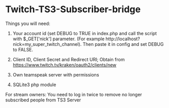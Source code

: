 # Twitch-TS3-Subscriber-bridge

Things you will need:

1) Your account id (set DEBUG to TRUE in index.php and call the script with $_GET['nick'] parameter. (For example http://localhost?nick=my_super_twitch_channel). Then paste it in config and set DEBUG to FALSE.

2) Client ID, Client Secret and Redirect URI; Obtain from https://www.twitch.tv/kraken/oauth2/clients/new

3) Own teamspeak server with permissions

4) SQLite3 php module

For stream owners: You need to log in twice to remove no longer subscribed people from TS3 Server
